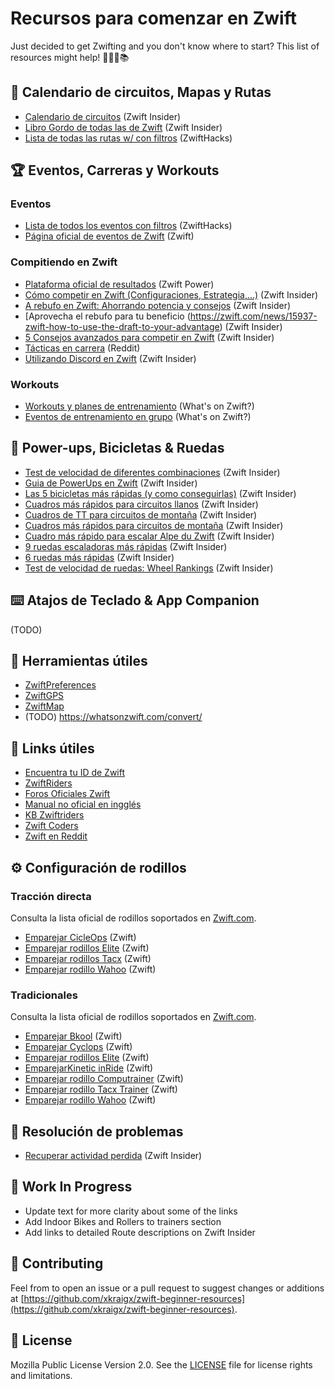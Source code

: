 # Recursos para comenzar en Zwift

Just decided to get Zwifting and you don't know where to start?
This list of resources might help! 🚴🏻‍♂️📚

## 📆 Calendario de circuitos, Mapas y Rutas

- [Calendario de circuitos](https://zwiftinsider.com/schedule/) (Zwift Insider)
- [Libro Gordo de todas las de Zwift](https://zwiftinsider.com/routes/) (Zwift Insider)
- [Lista de todas las rutas w/ con filtros](https://zwifthacks.com/app/routes/) (ZwiftHacks)

## 🏆 Eventos, Carreras y Workouts

### Eventos

- [Lista de todos los eventos con filtros](https://zwifthacks.com/app/events/) (ZwiftHacks)
- [Página oficial de eventos de Zwift](https://zwift.com/events/) (Zwift)

### Compitiendo en Zwift

- [Plataforma oficial de resultados](https://zwiftpower.com/) (Zwift Power)
- [Cómo competir en Zwift (Configuraciones, Estrategia,...)](https://zwiftinsider.com/how-to-race/) (Zwift Insider)
- [A rebufo en Zwift: Ahorrando potencia y consejos](https://zwiftinsider.com/zwift-drafting/) (Zwift Insider)
- [Aprovecha el rebufo para tu beneficio (https://zwift.com/news/15937-zwift-how-to-use-the-draft-to-your-advantage) (Zwift Insider)
- [5 Consejos avanzados para competir en Zwift](https://zwiftinsider.com/5-advanced-zwift-racing-tips/) (Zwift Insider)
- [Tácticas en carrera](https://www.reddit.com/r/Zwift/comments/df7s73/finished_my_first_race_excited_to_learn_more_race/) (Reddit)
- [Utilizando Discord en Zwift](https://zwiftinsider.com/using-discord) (Zwift Insider)

### Workouts

- [Workouts y planes de entrenamiento](https://whatsonzwift.com/workouts/) (What's on Zwift?)
- [Eventos de entrenamiento en grupo](https://whatsonzwift.com/group-workouts/) (What's on Zwift?)

## 🍄 Power-ups, Bicicletas & Ruedas

- [Test de velocidad de diferentes combinaciones](https://zwiftinsider.com/category/tips/equipment/speed-tests/) (Zwift Insider)
- [Guia de PowerUps en Zwift](https://zwiftinsider.com/powerups/) (Zwift Insider)
- [Las 5 bicicletas más rápidas (y como conseguirlas)](https://zwiftinsider.com/5-fastest-bikes/) (Zwift Insider)
- [Cuadros más rápidos para circuitos llanos](https://zwiftinsider.com/fastest-frames/) (Zwift Insider)
- [Cuadros de TT para circuitos de montaña](https://zwiftinsider.com/fastest-tt-climbing-frames/) (Zwift Insider)
- [Cuadros más rápidos para  circuitos de montaña](https://zwiftinsider.com/fastest-bike-frames-for-climbing/) (Zwift Insider)
- [Cuadro más rápido para escalar Alpe du Zwift](https://zwiftinsider.com/fastest-bike-alpe/) (Zwift Insider)
- [9 ruedas escaladoras más rápidas](https://zwiftinsider.com/9-fastest-wheels-for-climbers/) (Zwift Insider)
- [6 ruedas más rápidas](https://zwiftinsider.com/fastest-wheelsets/) (Zwift Insider)
- [Test de velocidad de ruedas: Wheel Rankings](https://zwiftinsider.com/charts-wheels/) (Zwift Insider)

## ⌨️ Atajos de Teclado & App Companion

(TODO)

## 🔨 Herramientas útiles

- [ZwiftPreferences](https://zwifthacks.com/zwiftpref)
- [ZwiftGPS](https://www.zwiftgps.com)
- [ZwiftMap](https://zwifthacks.com/zwiftmap/)
- (TODO) https://whatsonzwift.com/convert/

## 🔗 Links útiles

- [Encuentra tu ID de Zwift](https://zwiftinsider.com/find-your-zwift-user-id-2/)
- [ZwiftRiders](https://www.facebook.com/groups/zwiftriders/)
- [Foros Oficiales Zwift](https://forums.zwift.com)
- [Manual no oficial en ingglés](https://titaniumgeek.com/zwift-user-manual-unofficial-running-updates/)
- [KB Zwiftriders](https://kb.zwiftriders.com/)
- [Zwift Coders](https://www.facebook.com/groups/zwiftCoders/)
- [Zwift en Reddit](https://www.reddit.com/r/Zwift/)

## ⚙️ Configuración de rodillos

### Tracción directa

Consulta la lista oficial de rodillos soportados en [Zwift.com](https://support.zwift.com/en_us/direct-drive-trainers-B1oH2meS).

- [Emparejar CicleOps](https://support.zwift.com/en_us/pairing-a-cycleops-trainer-Hyx5XVZxS) (Zwift)
- [Emparejar rodillos Elite](https://support.zwift.com/en_us/pairing-elite-trainers-HJoxNNZer) (Zwift)
- [Emparejar rodillos Tacx](https://support.zwift.com/en_us/tacx-trainer-SyxYB4bxB) (Zwift)
- [Emparejar rodillo Wahoo](https://support.zwift.com/en_us/configuring-a-wahoo-trainer-H1tQONZlS) (Zwift)

### Tradicionales

Consulta la lista oficial de rodillos soportados en [Zwift.com](https://support.zwift.com/en_us/wheel-on-trainers-r1B5nQWxS).

- [Emparejar Bkool](https://support.zwift.com/en_us/pairing-a-bkool-trainer-HyQ4FVZeS) (Zwift)
- [Emparejar Cyclops](https://support.zwift.com/en_us/pairing-a-cycleops-trainer-Hyx5XVZxS) (Zwift)
- [Emparejar rodillos Elite](https://support.zwift.com/en_us/pairing-elite-trainers-HJoxNNZer) (Zwift)
- [EmparejarKinetic inRide](https://support.zwift.com/en_us/pairing-a-kinetic-inride-HJPO5VWgB) (Zwift)
- [Emparejar rodillo Computrainer](https://support.zwift.com/en_us/pairing-a-computrainer-trainer-r1m75EZlS) (Zwift)
- [Emparejar rodillo Tacx Trainer](https://support.zwift.com/en_us/tacx-trainer-SyxYB4bxB) (Zwift)
- [Emparejar rodillo  Wahoo](https://support.zwift.com/en_us/configuring-a-wahoo-trainer-H1tQONZlS) (Zwift)

## 🔧 Resolución de problemas

- [Recuperar actividad perdida](https://zwiftinsider.com/retrieve-lost-ride/) (Zwift Insider)

## 🚧 Work In Progress

- Update text for more clarity about some of the links
- Add Indoor Bikes and Rollers to trainers section
- Add links to detailed Route descriptions on Zwift Insider

## 🤝 Contributing

Feel from to open an issue or a pull request to suggest changes or additions at [https://github.com/xkraigx/zwift-beginner-resources](https://github.com/xkraigx/zwift-beginner-resources).

## 📝 License

Mozilla Public License Version 2.0. See the [LICENSE](LICENSE) file for license rights and limitations.
